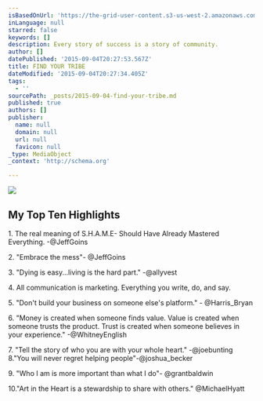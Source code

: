 ```yaml
---
isBasedOnUrl: 'https://the-grid-user-content.s3-us-west-2.amazonaws.com/6e24d56f-7fde-4b74-927e-1f435362ffd4.jpg'
inLanguage: null
starred: false
keywords: []
description: Every story of success is a story of community.
author: []
datePublished: '2015-09-04T20:27:53.567Z'
title: FIND YOUR TRIBE
dateModified: '2015-09-04T20:27:34.405Z'
tags:
  - ''
sourcePath: _posts/2015-09-04-find-your-tribe.md
published: true
authors: []
publisher:
  name: null
  domain: null
  url: null
  favicon: null
_type: MediaObject
_context: 'http://schema.org'

---
```

![](https://the-grid-user-content.s3-us-west-2.amazonaws.com/6e24d56f-7fde-4b74-927e-1f435362ffd4.jpg)

## My Top Ten Highlights

1\. The real meaning of S.H.A.M.E- Should Have Already Mastered Everything. -@JeffGoins 

2\. "Embrace the mess"- @JeffGoins 

3\. "Dying is easy...living is the hard part." -@allyvest 

4\. All communication is marketing. Everything you write, do, and say.

5\. "Don't build your business on someone else's platform." - @Harris\_Bryan 

6\. "Money is created when someone finds value. Value is created when someone trusts the product. Trust is created when someone believes in your experience." -@WhitneyEnglish 

7\. "Tell the story of who you are with your whole heart." -@joebunting
8."You will never regret helping people"-@joshua\_becker 

9\. "Who I am is more important than what I do"- @grantbaldwin 

10."Art in the Heart is a stewardship to share with others." @MichaelHyatt